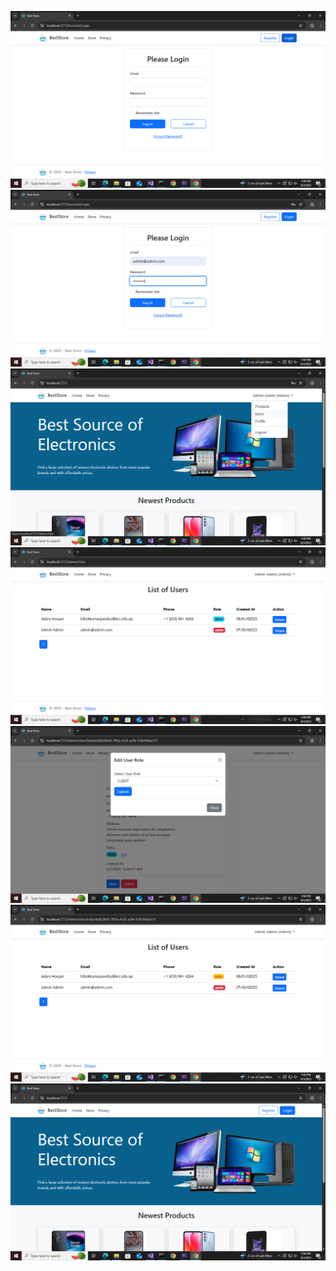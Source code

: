
![Image](./docs/img/Screenshot%20(2).png)
![Image](./docs/img/Screenshot%20(3).png)
![Image](./docs/img/Screenshot%20(4).png)
![Image](./docs/img/Screenshot%20(5).png)
![Image](./docs/img/Screenshot%20(6).png)
![Image](./docs/img/Screenshot%20(7).png)
![Image](./docs/img/Screenshot%20(8).png)
